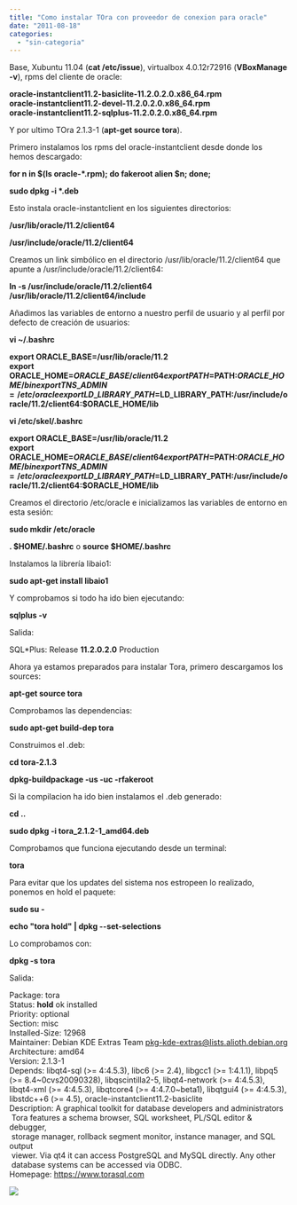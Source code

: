 ```yaml
---
title: "Como instalar TOra con proveedor de conexion para oracle"
date: "2011-08-18"
categories: 
  - "sin-categoria"
---
```


Base, Xubuntu 11.04 (**cat /etc/issue**), virtualbox 4.0.12r72916 (**VBoxManage -v**), rpms del cliente de oracle:

  

**oracle-instantclient11.2-basiclite-11.2.0.2.0.x86\_64.rpm  
oracle-instantclient11.2-devel-11.2.0.2.0.x86\_64.rpm  
oracle-instantclient11.2-sqlplus-11.2.0.2.0.x86\_64.rpm**

  

Y por ultimo TOra 2.1.3-1 (**apt-get source tora**).

  

Primero instalamos los rpms del oracle-instantclient desde donde los hemos descargado:

  

**for n in $(ls oracle-\*.rpm); do fakeroot alien $n; done;**

**sudo dpkg -i \*.deb**

  

Esto instala oracle-instantclient en los siguientes directorios:

  

**/usr/lib/oracle/11.2/client64**

**/usr/include/oracle/11.2/client64**

  

Creamos un link simbólico en el directorio /usr/lib/oracle/11.2/client64 que apunte a /usr/include/oracle/11.2/client64:

  

**ln -s /usr/include/oracle/11.2/client64 /usr/lib/oracle/11.2/client64/include**

  

Añadimos las variables de entorno a nuestro perfil de usuario y al perfil por defecto de creación de usuarios:

  

**vi ~/.bashrc**

  

**export ORACLE\_BASE=/usr/lib/oracle/11.2  
export ORACLE\_HOME=$ORACLE\_BASE/client64  
export PATH=$PATH:$ORACLE\_HOME/bin  
export TNS\_ADMIN=/etc/oracle  
export LD\_LIBRARY\_PATH=$LD\_LIBRARY\_PATH:/usr/include/oracle/11.2/client64:****$ORACLE\_HOME****/lib**

  

**vi /etc/skel/.bashrc**

  

**export ORACLE\_BASE=/usr/lib/oracle/11.2  
export ORACLE\_HOME=$ORACLE\_BASE/client64  
export PATH=$PATH:$ORACLE\_HOME/bin  
export TNS\_ADMIN=/etc/oracle  
export LD\_LIBRARY\_PATH=$LD\_LIBRARY\_PATH:/usr/include/oracle/11.2/client64:****$ORACLE\_HOME****/lib**

  

Creamos el directorio /etc/oracle e inicializamos las variables de entorno en esta sesión:

  

**sudo mkdir /etc/oracle**

**. $HOME/.bashrc** o **source $HOME/.bashrc**

  

Instalamos la librería libaio1:

  

**sudo apt-get install libaio1**

  

Y comprobamos si todo ha ido bien ejecutando:

**sqlplus -v**

  

Salida:

  

SQL\*Plus: Release **11.2.0.2.0** Production

  

Ahora ya estamos preparados para instalar Tora, primero descargamos los sources:

  

**apt-get source tora**

  

Comprobamos las dependencias:

  

**sudo apt-get build-dep tora**

  

Construimos el .deb:

  

**cd tora-2.1.3**

**dpkg-buildpackage -us -uc -rfakeroot**

  

Si la compilacion ha ido bien instalamos el .deb generado:

  

**cd ..**

**sudo dpkg -i tora\_2.1.2-1\_amd64.deb**

Comprobamos que funciona ejecutando desde un terminal:

  

**tora**

Para evitar que los updates del sistema nos estropeen lo realizado, ponemos en hold el paquete:

  

**sudo su -**

**echo "tora hold" | dpkg --set-selections**

  

Lo comprobamos con:

**dpkg -s tora**

  

Salida:

Package: tora  
Status: **hold** ok installed  
Priority: optional  
Section: misc  
Installed-Size: 12968  
Maintainer: Debian KDE Extras Team <pkg-kde-extras@lists.alioth.debian.org>  
Architecture: amd64  
Version: 2.1.3-1  
Depends: libqt4-sql (>= 4:4.5.3), libc6 (>= 2.4), libgcc1 (>= 1:4.1.1), libpq5 (>= 8.4~0cvs20090328), libqscintilla2-5, libqt4-network (>= 4:4.5.3), libqt4-xml (>= 4:4.5.3), libqtcore4 (>= 4:4.7.0~beta1), libqtgui4 (>= 4:4.5.3), libstdc++6 (>= 4.5), oracle-instantclient11.2-basiclite  
Description: A graphical toolkit for database developers and administrators  
 Tora features a schema browser, SQL worksheet, PL/SQL editor & debugger,  
 storage manager, rollback segment monitor, instance manager, and SQL output  
 viewer. Via qt4 it can access PostgreSQL and MySQL directly. Any other  
 database systems can be accessed via ODBC.  
Homepage: https://www.torasql.com

![](https://blogger.googleusercontent.com/tracker/3262098284547378612-5469589726853729948?l=tablondesastre.blogspot.com)
